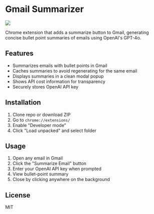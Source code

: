 # Gmail Summarizer

![](https://img.shields.io/badge/Vibe%20Coded%20With%20-%20%E2%9D%A4%EF%B8%8F%20-%20%23eee?style=flat)


Chrome extension that adds a summarize button to Gmail, generating concise bullet point summaries of emails using OpenAI's GPT-4o.

## Features
- Summarizes emails with bullet points in Gmail
- Caches summaries to avoid regenerating for the same email
- Displays summaries in a clean modal popup
- Shows API cost information for transparency
- Securely stores OpenAI API key

## Installation
1. Clone repo or download ZIP
2. Go to `chrome://extensions/`
3. Enable "Developer mode"
4. Click "Load unpacked" and select folder

## Usage
1. Open any email in Gmail
2. Click the "Summarize Email" button
3. Enter your OpenAI API key when prompted
4. View bullet-point summary
5. Close by clicking anywhere on the background

## License
MIT 